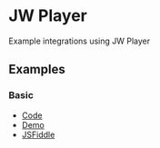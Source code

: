 # JW Player

Example integrations using JW Player

## Examples

### Basic

- [Code](./basic.html)
- [Demo](https://prometheantv.github.io/web-examples/jwplayer/basic.html)
- [JSFiddle](https://jsfiddle.net/prometheantv/crkpo768/)
